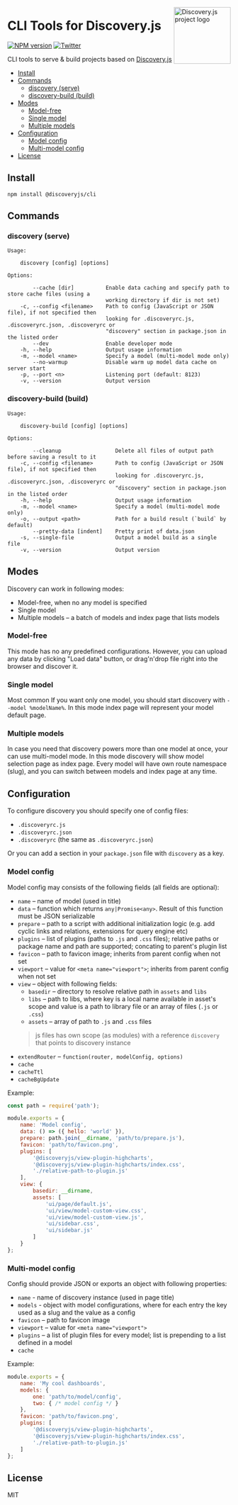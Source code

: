 <img align="right" width="128" height="128"
     alt="Discovery.js project logo"
     src="https://user-images.githubusercontent.com/270491/48985803-1563ae80-f11d-11e8-92c0-e07fbf0bcd94.png"/>

# CLI Tools for Discovery.js

[![NPM version](https://img.shields.io/npm/v/@discoveryjs/cli.svg)](https://www.npmjs.com/package/@discoveryjs/cli)
[![Twitter](https://img.shields.io/badge/Twitter-@js_discovery-blue.svg)](https://twitter.com/js_discovery)

CLI tools to serve & build projects based on [Discovery.js](https://github.com/discoveryjs/discovery)

<!-- TOC depthFrom:2 -->

- [Install](#install)
- [Commands](#commands)
    - [discovery (serve)](#discovery-serve)
    - [discovery-build (build)](#discovery-build-build)
- [Modes](#modes)
    - [Model-free](#model-free)
    - [Single model](#single-model)
    - [Multiple models](#multiple-models)
- [Configuration](#configuration)
    - [Model config](#model-config)
    - [Multi-model config](#multi-model-config)
- [License](#license)

<!-- /TOC -->

## Install

```
npm install @discoveryjs/cli
```

## Commands

### discovery (serve)

```
Usage:

    discovery [config] [options]

Options:

        --cache [dir]          Enable data caching and specify path to store cache files (using a
                               working directory if dir is not set)
    -c, --config <filename>    Path to config (JavaScript or JSON file), if not specified then
                               looking for .discoveryrc.js, .discoveryrc.json, .discoveryrc or
                               "discovery" section in package.json in the listed order
        --dev                  Enable developer mode
    -h, --help                 Output usage information
    -m, --model <name>         Specify a model (multi-model mode only)
        --no-warmup            Disable warm up model data cache on server start
    -p, --port <n>             Listening port (default: 8123)
    -v, --version              Output version
```

### discovery-build (build)

```
Usage:

    discovery-build [config] [options]

Options:

        --cleanup                 Delete all files of output path before saving a result to it
    -c, --config <filename>       Path to config (JavaScript or JSON file), if not specified then
                                  looking for .discoveryrc.js, .discoveryrc.json, .discoveryrc or
                                  "discovery" section in package.json in the listed order
    -h, --help                    Output usage information
    -m, --model <name>            Specify a model (multi-model mode only)
    -o, --output <path>           Path for a build result (`build` by default)
        --pretty-data [indent]    Pretty print of data.json
    -s, --single-file             Output a model build as a single file
    -v, --version                 Output version
```

## Modes

Discovery can work in following modes:

* Model-free, when no any model is specified
* Single model
* Multiple models – a batch of models and index page that lists models

### Model-free

This mode has no any predefined configurations. However, you can upload any data by clicking "Load data" button, or drag'n'drop file right into the browser and discover it.

### Single model

Most common If you want only one model, you should start discovery with `--model %modelName%`. In this mode index page will represent your model default page.

### Multiple models

In case you need that discovery powers more than one model at once, your can use multi-model mode. In this mode discovery will show model selection page as index page. Every model will have own route namespace (slug), and you can switch between models and index page at any time.

## Configuration

To configure discovery you should specify one of config files:

* `.discoveryrc.js`
* `.discoveryrc.json`
* `.discoveryrc` (the same as `.discoveryrc.json`)

Or you can add a section in your `package.json` file with `discovery` as a key.

### Model config

Model config may consists of the following fields (all fields are optional):

* `name` – name of model (used in title)
* `data` – function which returns `any|Promise<any>`. Result of this function must be JSON serializable
* `prepare` – path to a script with additional initialization logic (e.g. add cyclic links and relations, extensions for query engine etc)
* `plugins` – list of plugins (paths to `.js` and `.css` files); relative paths or package name and path are supported; concating to parent's plugin list
* `favicon` – path to favicon image; inherits from parent config when not set
* `viewport` – value for `<meta name="viewport">`; inherits from parent config when not set
* `view` – object with following fields:
    * `basedir` – directory to resolve relative path in `assets` and `libs`
    * `libs` – path to libs, where key is a local name available in asset's scope and value is a path to library file or an array of files (`.js` or `.css`)
    * `assets` – array of path to `.js` and `.css` files
    > js files has own scope (as modules) with a reference `discovery` that points to discovery instance
* `extendRouter` – `function(router, modelConfig, options)`
* `cache`
* `cacheTtl`
* `cacheBgUpdate`

Example:

```js
const path = require('path');

module.exports = {
    name: 'Model config',
    data: () => ({ hello: 'world' }),
    prepare: path.join(__dirname, 'path/to/prepare.js'),
    favicon: 'path/to/favicon.png',
    plugins: [
        '@discoveryjs/view-plugin-highcharts',
        '@discoveryjs/view-plugin-highcharts/index.css',
        './relative-path-to-plugin.js'
    ],
    view: {
        basedir: __dirname,
        assets: [
            'ui/page/default.js',
            'ui/view/model-custom-view.css',
            'ui/view/model-custom-view.js',
            'ui/sidebar.css',
            'ui/sidebar.js'
        ]
    }
};
```

### Multi-model config

Config should provide JSON or exports an object with following properties:

* `name` - name of discovery instance (used in page title)
* `models` - object with model configurations, where for each entry the key used as a slug and the value as a config
* `favicon` – path to favicon image
* `viewport` – value for `<meta name="viewport">`
* `plugins` – a list of plugin files for every model; list is prepending to a list defined in a model
* `cache`

Example:

```js
module.exports = {
    name: 'My cool dashboards',
    models: {
        one: 'path/to/model/config',
        two: { /* model config */ }
    },
    favicon: 'path/to/favicon.png',
    plugins: [
        '@discoveryjs/view-plugin-highcharts',
        '@discoveryjs/view-plugin-highcharts/index.css',
        './relative-path-to-plugin.js'
    ]
};
```

## License

MIT
